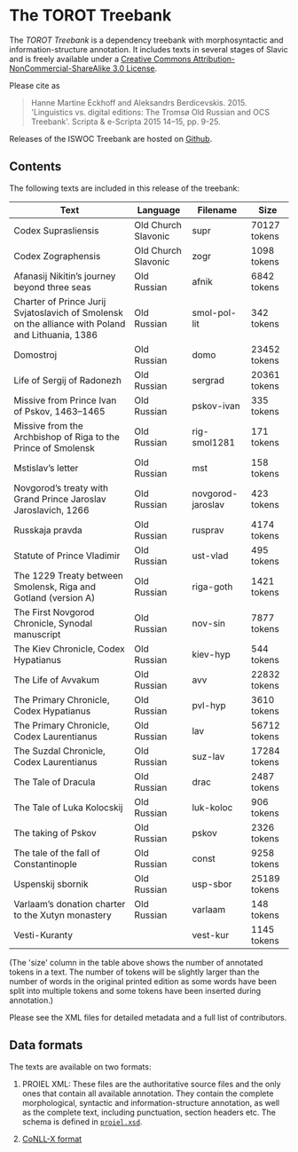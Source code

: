The TOROT Treebank
==================

The _TOROT Treebank_ is a dependency treebank with morphosyntactic and
information-structure annotation. It includes texts in several stages of Slavic and is freely available under a [Creative Commons
Attribution-NonCommercial-ShareAlike 3.0 License](
http://creativecommons.org/licenses/by-nc-sa/3.0/us/).

Please cite as

> Hanne Martine Eckhoff and Aleksandrs Berdicevskis. 2015. 'Linguistics vs. digital editions: The Tromsø Old Russian and OCS Treebank'. Scripta & e-Scripta 2015 14–15, pp. 9-25.

Releases of the ISWOC Treebank are hosted on
[Github](https://github.com/torottreebank/treebank-releases).

Contents
--------

The following texts are included in this release of the treebank:

  Text                                                | Language                    | Filename    | Size
  ----                                                | --------                    | --------    | ----
  Codex Suprasliensis                            	  | Old Church Slavonic         | supr        | 70127 tokens
  Codex Zographensis                                  | Old Church Slavonic			| zogr        | 1098 tokens
  Afanasij Nikitin’s journey beyond three seas        | Old Russian                 | afnik       | 6842 tokens
  Charter of Prince Jurij Svjatoslavich of Smolensk on the alliance with Poland and Lithuania, 1386 | Old Russian | smol-pol-lit | 342 tokens
  Domostroj                                           | Old Russian                 | domo        | 23452 tokens
  Life of Sergij of Radonezh                          | Old Russian                 | sergrad     | 20361 tokens
  Missive from Prince Ivan of Pskov, 1463–1465        | Old Russian                 | pskov-ivan   | 335 tokens
  Missive from the Archbishop of Riga to the Prince of Smolensk | Old Russian       | rig-smol1281 | 171 tokens
  Mstislav’s letter                                   |Old Russian                  | mst   	  | 158 tokens
  Novgorod’s treaty with Grand Prince Jaroslav Jaroslavich, 1266 |Old Russian       | novgorod-jaroslav | 423 tokens
  Russkaja pravda                                     | Old Russian                 | rusprav     | 4174 tokens
  Statute of Prince Vladimir                          | Old Russian                 | ust-vlad    | 495 tokens
  The 1229 Treaty between Smolensk, Riga and Gotland (version A) | Old Russian      | riga-goth   | 1421 tokens
  The First Novgorod Chronicle, Synodal manuscript    | Old Russian                 | nov-sin     | 7877  tokens
  The Kiev Chronicle, Codex Hypatianus                | Old Russian   				| kiev-hyp     | 544 tokens
  The Life of Avvakum                                 | Old Russian                 | avv         | 22832 tokens 
| The Primary Chronicle, Codex Hypatianus             | Old Russian                 | pvl-hyp     | 3610 tokens
  The Primary Chronicle, Codex Laurentianus           | Old Russian                 | lav         | 56712 tokens
  The Suzdal Chronicle, Codex Laurentianus            | Old Russian                 | suz-lav     | 17284 tokens 
  The Tale of Dracula                                 | Old Russian                 | drac        | 2487 tokens
  The Tale of Luka Kolocskij                          | Old Russian                 | luk-koloc   | 906 tokens
  The taking of Pskov                                 | Old Russian                 | pskov       | 2326 tokens
  The tale of the fall of Constantinople              | Old Russian                 | const       | 9258 tokens
  Uspenskij sbornik                                   | Old Russian                 | usp-sbor    | 25189 tokens
  Varlaam’s donation charter to the Xutyn monastery   | Old Russian                 | varlaam     | 148 tokens
  Vesti-Kuranty                                       |                             | vest-kur    | 1145 tokens

(The 'size' column in the table above shows the number of annotated tokens in
a text. The number of tokens will be slightly larger than the number of words
in the original printed edition as some words have been split into multiple
tokens and some tokens have been inserted during annotation.)

Please see the XML files for detailed metadata and a full list of contributors.

Data formats
------------

The texts are available on two formats:

1. PROIEL XML: These files are the authoritative source files and the only ones
that contain all available annotation. They contain the complete morphological,
syntactic and information-structure annotation, as well as the complete text,
including punctuation, section headers etc. The schema is defined in
[`proiel.xsd`](https://github.com/proiel/proiel-treebank/blob/master/proiel.xsd).

2. [CoNLL-X format](http://nextens.uvt.nl/depparse-wiki/DataFormat)
